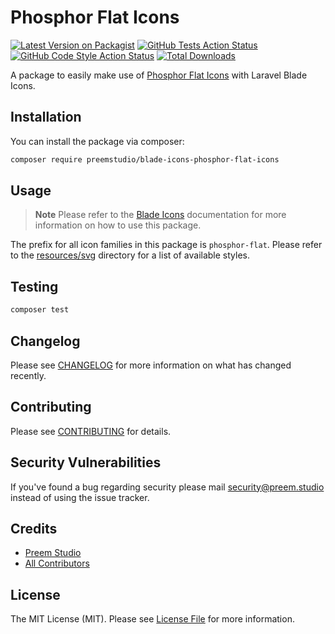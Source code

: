 # Phosphor Flat Icons

[![Latest Version on Packagist](https://img.shields.io/packagist/v/preemstudio/blade-icons-phosphor-flat-icons.svg?style=flat-square)](https://packagist.org/packages/preemstudio/blade-icons-phosphor-flat-icons)
[![GitHub Tests Action Status](https://img.shields.io/github/actions/workflow/status/preemstudio/blade-icons-phosphor-flat-icons/run-tests.yml?branch=main&label=tests&style=flat-square)](https://github.com/PreemStudio/blade-icons-phosphor-flat-icons/actions?query=workflow%3Arun-tests+branch%3Amain)
[![GitHub Code Style Action Status](https://img.shields.io/github/actions/workflow/status/preemstudio/blade-icons-phosphor-flat-icons/fix-php-code-style-issues.yml?branch=main&label=code%20style&style=flat-square)](https://github.com/PreemStudio/blade-icons-phosphor-flat-icons/actions?query=workflow%3A"Fix+PHP+code+style+issues"+branch%3Amain)
[![Total Downloads](https://img.shields.io/packagist/dt/preemstudio/blade-icons-phosphor-flat-icons.svg?style=flat-square)](https://packagist.org/packages/preemstudio/blade-icons-phosphor-flat-icons)

A package to easily make use of [Phosphor Flat Icons](https://phosphoricons.com/) with Laravel Blade Icons.

## Installation

You can install the package via composer:

```bash
composer require preemstudio/blade-icons-phosphor-flat-icons
```

## Usage

> **Note**
> Please refer to the [Blade Icons](https://github.com/PreemStudio/blade-icons) documentation for more information on how to use this package.

The prefix for all icon families in this package is `phosphor-flat`. Please refer to the [resources/svg](/resources/svg) directory for a list of available styles.

## Testing

```bash
composer test
```

## Changelog

Please see [CHANGELOG](CHANGELOG.md) for more information on what has changed recently.

## Contributing

Please see [CONTRIBUTING](CONTRIBUTING.md) for details.

## Security Vulnerabilities

If you've found a bug regarding security please mail [security@preem.studio](mailto:security@preem.studio) instead of using the issue tracker.

## Credits

- [Preem Studio](https://github.com/PreemStudio)
- [All Contributors](../../contributors)

## License

The MIT License (MIT). Please see [License File](LICENSE.md) for more information.
